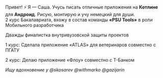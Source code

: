 Привет! ⚡ Я — Саша. Учусь писать отличные приложения на **Котлине** для **Андроид**. Рисую, монтирую и учу немецкий для души.  
2 курс Бакалавриата, вхожу в состав команды **«PSU Tools»** в роли Мобильного разработчика
<p>Дважды финалистка внутривузовской защиты проектов</p>
<p>1 курс: Сделала приложение «ATLAS» для ветеринаров совместно с ПГАТУ</p>
<p>2 курс: Делаю приложение «Флоу» совместно с Т-Банком </p>

*Ищу вдохновение у @skosarev @withmarko @gazijarin* 

